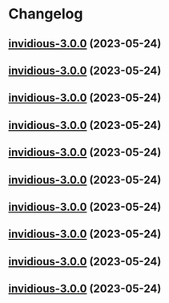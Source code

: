 # Changelog



## [invidious-3.0.0](https://github.com/truecharts/charts/compare/invidious-2.0.12...invidious-3.0.0) (2023-05-24)




## [invidious-3.0.0](https://github.com/truecharts/charts/compare/invidious-2.0.12...invidious-3.0.0) (2023-05-24)




## [invidious-3.0.0](https://github.com/truecharts/charts/compare/invidious-2.0.12...invidious-3.0.0) (2023-05-24)




## [invidious-3.0.0](https://github.com/truecharts/charts/compare/invidious-2.0.12...invidious-3.0.0) (2023-05-24)




## [invidious-3.0.0](https://github.com/truecharts/charts/compare/invidious-2.0.12...invidious-3.0.0) (2023-05-24)




## [invidious-3.0.0](https://github.com/truecharts/charts/compare/invidious-2.0.12...invidious-3.0.0) (2023-05-24)




## [invidious-3.0.0](https://github.com/truecharts/charts/compare/invidious-2.0.12...invidious-3.0.0) (2023-05-24)




## [invidious-3.0.0](https://github.com/truecharts/charts/compare/invidious-2.0.12...invidious-3.0.0) (2023-05-24)




## [invidious-3.0.0](https://github.com/truecharts/charts/compare/invidious-2.0.12...invidious-3.0.0) (2023-05-24)




## [invidious-3.0.0](https://github.com/truecharts/charts/compare/invidious-2.0.12...invidious-3.0.0) (2023-05-24)

